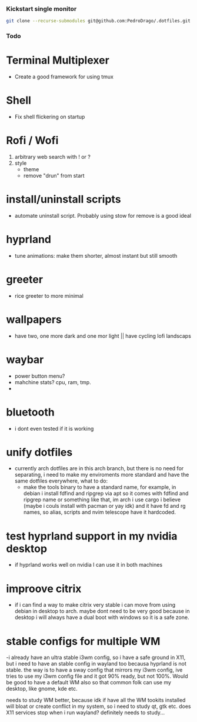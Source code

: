 ### Kickstart single monitor
```bash
git clone --recurse-submodules git@github.com:PedroDrago/.dotfiles.git && cd .dotfiles && ./install
```

### Todo
# Terminal Multiplexer
- Create a good framework for using tmux

# Shell 
- Fix shell flickering on startup

# Rofi / Wofi
1. arbitrary web search with ! or ?
1. style
    - theme
    - remove "drun" from start


# install/uninstall scripts
- automate uninstall script. Probably using stow for remove is a good ideal

# hyprland
- tune animations: make them shorter, almost instant but still smooth

# greeter
- rice greeter to more minimal

# wallpapers
- have two, one more dark and one mor light || have cycling lofi landscaps

# waybar
- power button menu?
- mahchine stats? cpu, ram, tmp.
- 

# bluetooth
- i dont even tested if it is working

# unify dotfiles
- currently arch dotfiles are in this arch branch, but there is no need for separating, i need to make my enviroments more standard and have the same dotfiles everywhere, what to do:
    - make the tools binary to have a standard name, for example, in debian i install fdfind and ripgrep via apt so it comes with fdfind and ripgrep name or something like that, im arch i use cargo i believe (maybe i couls install with pacman or yay idk) and it have fd and rg names, so alias, scripts and nvim telescope have it hardcoded.


# test hyprland support in my nvidia desktop
- if hyprland works well on nvidia I can use it in both machines

# improove citrix
- if i can find a way to make citrix very stable i can move from using debian in desktop to arch. maybe dont need to be very good because in desktop i will always have a dual boot with windows so it is a safe zone.

# stable configs for multiple WM
-i already have an ultra stable i3wm config, so i have a safe ground in X11, but i need to have an stable config in wayland too becausa hyprland is not stable. the way is to have a sway config that mirrors my i3wm config, ive tries to use my i3wm config file and it got 90% ready, but not 100%. Would be good to have a default WM also so that common folk can use my desktop, like gnome, kde etc.

needs to study WM better, because idk if have all the WM tookits installed will bloat or create conflict in my system, so i need to study qt, gtk etc. does X11 services stop when i run wayland? definitely needs to study...
